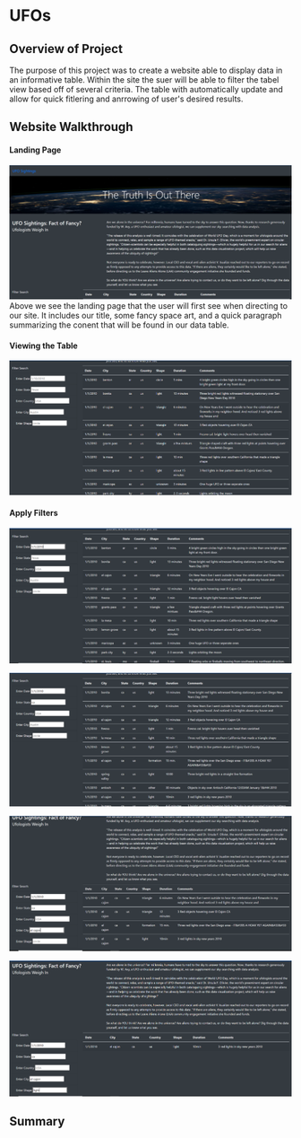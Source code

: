 # UFOs

## Overview of Project

The purpose of this project was to create a website able to display data in an informative table. Within the site the suer will be able to filter the tabel view based off of several criteria. The table with automatically update and allow for quick fitlering and anrrowing of user's desired results.

## Website Walkthrough

#### Landing Page
![Landing](https://github.com/rulma/UFOs/blob/d0c72d2d89dd3c8bffbb3e5b26b6a7a0ffd6a7a2/site%20pics/Landing%20Page.PNG)
Above we see the landing page that the user will first see when directing to our site. It includes our title, some fancy space art, and a quick paragraph summarizing the conent that will be found in our data table.

#### Viewing the Table

![Prefilter](https://github.com/rulma/UFOs/blob/ad684923f75d769dec071abacf341e4081ec4841/site%20pics/Prefilter.PNG)

#### Apply Filters


![First Filter](https://github.com/rulma/UFOs/blob/ad684923f75d769dec071abacf341e4081ec4841/site%20pics/first%20filter%20w%20dates.PNG)

![Second Filter](https://github.com/rulma/UFOs/blob/ad684923f75d769dec071abacf341e4081ec4841/site%20pics/second%20filter.PNG)

![Third Fitler](https://github.com/rulma/UFOs/blob/ad684923f75d769dec071abacf341e4081ec4841/site%20pics/3rd%20filter.PNG)

![Final Filter](https://github.com/rulma/UFOs/blob/ad684923f75d769dec071abacf341e4081ec4841/site%20pics/final%20filter.PNG)
## Summary
